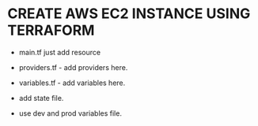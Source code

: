 # CREATE AWS EC2 INSTANCE USING TERRAFORM
- main.tf
      just add resource
- providers.tf
      - add providers here.
- variables.tf
      - add variables here.
- add state file.

- use dev and prod variables file.
